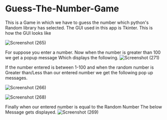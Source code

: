 # Guess-The-Number-Game
This is a Game in which we have to guess the number which python's Random library has selected. The GUI used in this app is Tkinter. This is how the GUI looks like

![Screenshot (265)](https://user-images.githubusercontent.com/77895628/133884146-814b2c2d-68e8-4129-9d40-a246d2621bee.png)

For suppose you enter a number. Now when the number is greater than 100 we get a popup message Which displays the following.
![Screenshot (271)](https://user-images.githubusercontent.com/77895628/133884223-f977bcea-b97f-4e87-b471-9f3b7227e61d.png)

If the number entered is between 1-100 and when the random number is Greater than/Less than our entered number we get the following pop up messages.

![Screenshot (266)](https://user-images.githubusercontent.com/77895628/133884269-0700d914-69e4-441f-87ac-3bfc8f4fd5fd.png)

![Screenshot (268)](https://user-images.githubusercontent.com/77895628/133884275-de52ade4-7914-4664-a0f1-75d05408e541.png)

Finally when our entered number is equal to the Random Number The below Message gets displayed.
![Screenshot (269)](https://user-images.githubusercontent.com/77895628/133884341-ad7fa2b2-5ca3-43d5-9364-d932f1757c2d.png)
